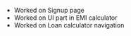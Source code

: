 
- Worked on Signup page
- Worked on UI part in EMI calculator
- Worked on Loan calculator navigation
